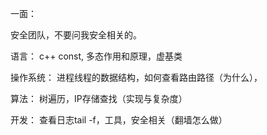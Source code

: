 一面：

安全团队，不要问我安全相关的。

语言：
c++ const, 多态作用和原理，虚基类

操作系统：
进程线程的数据结构，如何查看路由路径（为什么），

算法：
树遍历，IP存储查找（实现与复杂度）

开发：
查看日志tail -f，工具，安全相关（翻墙怎么做）
